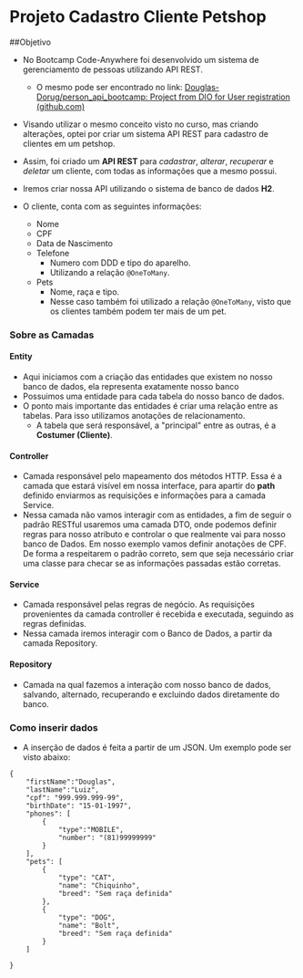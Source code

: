 # Projeto Cadastro Cliente Petshop

##Objetivo

- No Bootcamp Code-Anywhere foi desenvolvido um sistema de gerenciamento de pessoas utilizando API REST.
    - O mesmo pode ser encontrado no link: [Douglas-Dorug/person_api_bootcamp: Project from DIO for User registration (github.com)](https://github.com/Douglas-Dorug/person_api_bootcamp)
  
- Visando utilizar o mesmo conceito visto no curso, mas criando alterações, optei por criar um sistema API REST para cadastro de clientes em um petshop.

- Assim, foi criado um **API REST** para _cadastrar_, _alterar_, _recuperar_ e _deletar_ um cliente, com todas as informações que a mesmo possui.

- Iremos criar nossa API utilizando o sistema de banco de dados **H2**.

- O cliente, conta com as seguintes informações:
  - Nome
  - CPF
  - Data de Nascimento
  - Telefone
    - Numero com DDD e tipo do aparelho.
    - Utilizando a relação `@OneToMany`.
  - Pets
    - Nome, raça e tipo.
    - Nesse caso também foi utilizado a relação `@OneToMany`, visto que os clientes também podem ter mais de um pet.

### Sobre as Camadas

#### Entity

- Aqui iniciamos com a criação das entidades que existem no nosso banco de dados, ela representa exatamente nosso banco
- Possuimos uma entidade para cada tabela do nosso banco de dados.
- O ponto mais importante das entidades é criar uma relação entre as tabelas. Para isso utilizamos anotações de relacionamento.
  - A tabela que será responsável, a "principal" entre as outras, é a **Costumer (Cliente)**.
#### Controller

- Camada responsável pelo mapeamento dos métodos HTTP. Essa é a camada que estará visível em nossa interface, para apartir do **path** definido enviarmos as requisições e informações para a camada Service.
- Nessa camada não vamos interagir com as entidades, a fim de seguir o padrão RESTful usaremos uma camada DTO, onde podemos definir regras para nosso atributo e controlar o que realmente vai para nosso banco de Dados. Em nosso exemplo vamos definir anotações de CPF. De forma a respeitarem o padrão correto, sem que seja necessário criar uma classe para checar se as informações passadas estão corretas.

#### Service

- Camada responsável pelas regras de negócio. As requisições provenientes da camada controller é recebida e executada, seguindo as regras definidas.
-  Nessa camada iremos interagir com o Banco de Dados, a partir da camada Repository.

#### Repository

- Camada na qual fazemos a interação com nosso banco de dados, salvando, alternado, recuperando e excluindo dados diretamente do banco.

### Como inserir dados

- A inserção de dados é feita a partir de um JSON. Um exemplo pode ser visto abaixo:

``` {
{
    "firstName":"Douglas",
    "lastName":"Luiz",
    "cpf": "999.999.999-99",
    "birthDate": "15-01-1997",
    "phones": [
        {
            "type":"MOBILE",
            "number": "(81)99999999"
        }
    ],
    "pets": [
        {
            "type": "CAT",
            "name": "Chiquinho",
            "breed": "Sem raça definida"
        },
        {
            "type": "DOG",
            "name": "Bolt",
            "breed": "Sem raça definida"
        }
    ]

}
```
